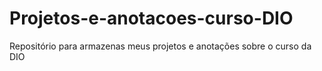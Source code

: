 # Projetos-e-anotacoes-curso-DIO
Repositório para armazenas meus projetos e anotações sobre o curso da DIO
